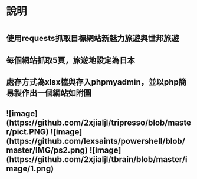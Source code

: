 <h1>說明<h1>
<h2>使用requests抓取目標網站新魅力旅遊與世邦旅遊<h2>
<h2>每個網站抓取5頁，旅遊地設定為日本<h2>
<h2>處存方式為xlsx檔與存入phpmyadmin，並以php簡易製作出一個網站如附圖<h2>
![image](https://github.com/2xjialjl/tripresso/blob/master/pict.PNG)
![image](https://github.com/lexsaints/powershell/blob/master/IMG/ps2.png)
![image](https://github.com/2xjialjl/tbrain/blob/master/image/1.png)